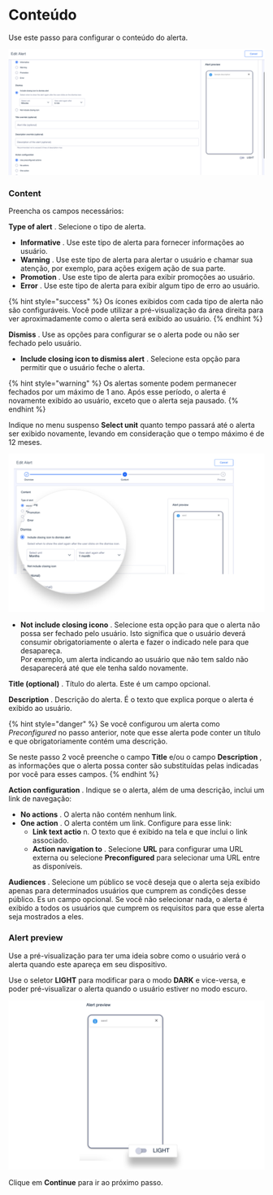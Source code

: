 Conteúdo
========

Use este passo para configurar o conteúdo do alerta.

![](../.gitbook/assets/alerts_step2.png)

### Content

Preencha os campos necessários:

**Type of alert** . Selecione o tipo de alerta.

* **Informative** . Use este tipo de alerta para fornecer informações ao usuário. 
* **Warning** . Use este tipo de alerta para alertar o usuário e chamar sua atenção, por exemplo, para ações exigem ação de sua parte. 
* **Promotion** . Use este tipo de alerta para exibir promoções ao usuário.
* **Error** . Use este tipo de alerta para exibir algum tipo de erro ao usuário. 

\{% hint style="success" %\}
Os ícones exibidos com cada tipo de alerta não são configuráveis. Você pode utilizar a pré\-visualização da área direita para ver aproximadamente como o alerta será exibido ao usuário.
\{% endhint %\}

**Dismiss** . Use as opções para configurar se o alerta pode ou não ser fechado pelo usuário.

* **Include closing icon to dismiss alert** . Selecione esta opção para permitir que o usuário feche o alerta. 

\{% hint style="warning" %\}
Os alertas somente podem permanecer fechados por um máximo de 1 ano. Após esse período, o alerta é novamente exibido ao usuário, exceto que o alerta seja pausado.
\{% endhint %\}

Indique no menu suspenso **Select unit** quanto tempo passará até o alerta ser exibido novamente, levando em consideração que o tempo máximo é de 12 meses.

![](../.gitbook/assets/Dismiss.png)

* **Not include closing icono** . Selecione esta opção para que o alerta não possa ser fechado pelo usuário. Isto significa que o usuário deverá consumir obrigatoriamente o alerta e fazer o indicado nele para que desapareça.  
  Por exemplo, um alerta indicando ao usuário que não tem saldo não desaparecerá até que ele tenha saldo novamente.

**Title \(optional\)** . Título do alerta. Este é um campo opcional. 

**Description** . Descrição do alerta. É o texto que explica porque o alerta é exibido ao usuário.

\{% hint style="danger" %\}
Se você configurou um alerta como *Preconfigured* no passo anterior, note que esse alerta pode conter un título e que obrigatoriamente contém uma descrição.

Se neste passo 2 você preenche o campo **Title** e/ou o campo **Description** , as informações que o alerta possa conter são substituídas pelas indicadas por você para esses campos.
\{% endhint %\}

**Action configuration** . Indique se o alerta, além de uma descrição, inclui um link de navegação:

* **No actions** . O alerta não contém nenhum link.
* **One action** . O alerta contém um link. Configure para esse link: 
  * **Link text actio** n. O texto que é exibido na tela e que inclui o link associado.
  * **Action navigation to** . Selecione **URL** para configurar uma URL externa ou selecione **Preconfigured** para selecionar uma URL entre as disponíveis.

**Audiences** . Selecione um público se você deseja que o alerta seja exibido apenas para determinados usuários que cumprem as condições desse público. Es un campo opcional. Se você não selecionar nada, o alerta é exibido a todos os usuários que cumprem os requisitos para que esse alerta seja mostrados a eles.

### Alert preview

Use a pré\-visualização para ter uma ideia sobre como o usuário verá o alerta quando este apareça em seu dispositivo.

Use o seletor **LIGHT** para modificar para o modo **DARK** e vice\-versa, e poder pré\-visualizar o alerta quando o usuário estiver no modo escuro.

![](../.gitbook/assets/light_dark.png)

Clique em **Continue** para ir ao próximo passo.

